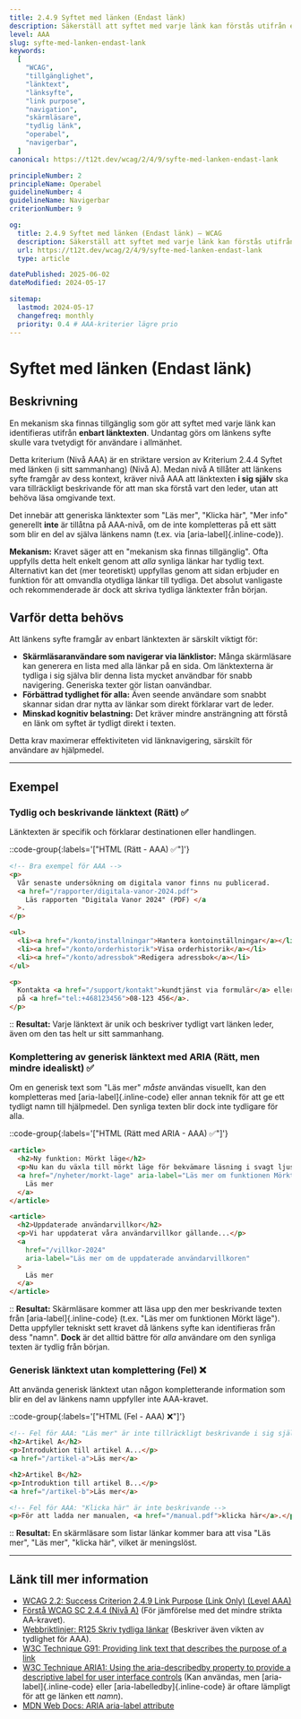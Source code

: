 ```yaml
---
title: 2.4.9 Syftet med länken (Endast länk)
description: Säkerställ att syftet med varje länk kan förstås utifrån enbart länktexten.
level: AAA
slug: syfte-med-lanken-endast-lank
keywords:
  [
    "WCAG",
    "tillgänglighet",
    "länktext",
    "länksyfte",
    "link purpose",
    "navigation",
    "skärmläsare",
    "tydlig länk",
    "operabel",
    "navigerbar",
  ]
canonical: https://t12t.dev/wcag/2/4/9/syfte-med-lanken-endast-lank

principleNumber: 2
principleName: Operabel
guidelineNumber: 4
guidelineName: Navigerbar
criterionNumber: 9

og:
  title: 2.4.9 Syftet med länken (Endast länk) – WCAG
  description: Säkerställ att syftet med varje länk kan förstås utifrån enbart länktexten.
  url: https://t12t.dev/wcag/2/4/9/syfte-med-lanken-endast-lank
  type: article

datePublished: 2025-06-02
dateModified: 2024-05-17

sitemap:
  lastmod: 2024-05-17
  changefreq: monthly
  priority: 0.4 # AAA-kriterier lägre prio
---
```


# Syftet med länken (Endast länk)

## Beskrivning

En mekanism ska finnas tillgänglig som gör att syftet med varje länk kan identifieras utifrån **enbart länktexten**. Undantag görs om länkens syfte skulle vara tvetydigt för användare i allmänhet.

Detta kriterium (Nivå AAA) är en striktare version av Kriterium 2.4.4 Syftet med länken (i sitt sammanhang) (Nivå A). Medan nivå A tillåter att länkens syfte framgår av dess kontext, kräver nivå AAA att länktexten **i sig själv** ska vara tillräckligt beskrivande för att man ska förstå vart den leder, utan att behöva läsa omgivande text.

Det innebär att generiska länktexter som "Läs mer", "Klicka här", "Mer info" generellt **inte** är tillåtna på AAA-nivå, om de inte kompletteras på ett sätt som blir en del av själva länkens namn (t.ex. via [aria-label]{.inline-code}).

**Mekanism:** Kravet säger att en "mekanism ska finnas tillgänglig". Ofta uppfylls detta helt enkelt genom att _alla_ synliga länkar har tydlig text. Alternativt kan det (mer teoretiskt) uppfyllas genom att sidan erbjuder en funktion för att omvandla otydliga länkar till tydliga. Det absolut vanligaste och rekommenderade är dock att skriva tydliga länktexter från början.

## Varför detta behövs

Att länkens syfte framgår av enbart länktexten är särskilt viktigt för:

- **Skärmläsaranvändare som navigerar via länklistor:** Många skärmläsare kan generera en lista med alla länkar på en sida. Om länktexterna är tydliga i sig själva blir denna lista mycket användbar för snabb navigering. Generiska texter gör listan oanvändbar.
- **Förbättrad tydlighet för alla:** Även seende användare som snabbt skannar sidan drar nytta av länkar som direkt förklarar vart de leder.
- **Minskad kognitiv belastning:** Det kräver mindre ansträngning att förstå en länk om syftet är tydligt direkt i texten.

Detta krav maximerar effektiviteten vid länknavigering, särskilt för användare av hjälpmedel.

---

## Exempel

### Tydlig och beskrivande länktext (Rätt) ✅

Länktexten är specifik och förklarar destinationen eller handlingen.

::code-group{:labels='["HTML (Rätt - AAA) ✅"]'}

```html showLineNumbers
<!-- Bra exempel för AAA -->
<p>
  Vår senaste undersökning om digitala vanor finns nu publicerad.
  <a href="/rapporter/digitala-vanor-2024.pdf">
    Läs rapporten "Digitala Vanor 2024" (PDF) </a
  >.
</p>

<ul>
  <li><a href="/konto/installningar">Hantera kontoinställningar</a></li>
  <li><a href="/konto/orderhistorik">Visa orderhistorik</a></li>
  <li><a href="/konto/adressbok">Redigera adressbok</a></li>
</ul>

<p>
  Kontakta <a href="/support/kontakt">kundtjänst via formulär</a> eller ring oss
  på <a href="tel:+468123456">08-123 456</a>.
</p>
```

::
**Resultat:** Varje länktext är unik och beskriver tydligt vart länken leder, även om den tas helt ur sitt sammanhang.

### Komplettering av generisk länktext med ARIA (Rätt, men mindre idealiskt) ✅

Om en generisk text som "Läs mer" _måste_ användas visuellt, kan den kompletteras med [aria-label]{.inline-code} eller annan teknik för att ge ett tydligt namn till hjälpmedel. Den synliga texten blir dock inte tydligare för alla.

::code-group{:labels='["HTML (Rätt med ARIA - AAA) ✅"]'}

```html {6} showLineNumbers
<article>
  <h2>Ny funktion: Mörkt läge</h2>
  <p>Nu kan du växla till mörkt läge för bekvämare läsning i svagt ljus...</p>
  <a href="/nyheter/morkt-lage" aria-label="Läs mer om funktionen Mörkt läge">
    Läs mer
  </a>
</article>

<article>
  <h2>Uppdaterade användarvillkor</h2>
  <p>Vi har uppdaterat våra användarvillkor gällande...</p>
  <a
    href="/villkor-2024"
    aria-label="Läs mer om de uppdaterade användarvillkoren"
  >
    Läs mer
  </a>
</article>
```

::
**Resultat:** Skärmläsare kommer att läsa upp den mer beskrivande texten från [aria-label]{.inline-code} (t.ex. "Läs mer om funktionen Mörkt läge"). Detta uppfyller tekniskt sett kravet då länkens syfte kan identifieras från dess "namn". **Dock** är det alltid bättre för _alla_ användare om den synliga texten är tydlig från början.

### Generisk länktext utan komplettering (Fel) ❌

Att använda generisk länktext utan någon kompletterande information som blir en del av länkens namn uppfyller inte AAA-kravet.

::code-group{:labels='["HTML (Fel - AAA) ❌"]'}

```html showLineNumbers
<!-- Fel för AAA: "Läs mer" är inte tillräckligt beskrivande i sig själv -->
<h2>Artikel A</h2>
<p>Introduktion till artikel A...</p>
<a href="/artikel-a">Läs mer</a>

<h2>Artikel B</h2>
<p>Introduktion till artikel B...</p>
<a href="/artikel-b">Läs mer</a>

<!-- Fel för AAA: "Klicka här" är inte beskrivande -->
<p>För att ladda ner manualen, <a href="/manual.pdf">klicka här</a>.</p>
```

::
**Resultat:** En skärmläsare som listar länkar kommer bara att visa "Läs mer", "Läs mer", "klicka här", vilket är meningslöst.

---

## Länk till mer information

- [WCAG 2.2: Success Criterion 2.4.9 Link Purpose (Link Only) (Level AAA)](https://www.w3.org/WAI/WCAG22/Understanding/link-purpose-link-only.html)
- [Förstå WCAG SC 2.4.4 (Nivå A)](https://www.w3.org/WAI/WCAG22/Understanding/link-purpose-in-context.html) (För jämförelse med det mindre strikta AA-kravet).
- [Webbriktlinjer: R125 Skriv tydliga länkar](https://www.digg.se/webbriktlinjer/alla-webbriktlinjer/skriv-tydliga-lankar) (Beskriver även vikten av tydlighet för AAA).
- [W3C Technique G91: Providing link text that describes the purpose of a link](https://www.w3.org/WAI/WCAG22/Techniques/general/G91)
- [W3C Technique ARIA1: Using the aria-describedby property to provide a descriptive label for user interface controls](https://www.w3.org/WAI/WCAG22/Techniques/aria/ARIA1) (Kan användas, men [aria-label]{.inline-code} eller [aria-labelledby]{.inline-code} är oftare lämpligt för att ge länken ett _namn_).
- [MDN Web Docs: ARIA aria-label attribute](https://developer.mozilla.org/en-US/docs/Web/Accessibility/ARIA/Attributes/aria-label)
